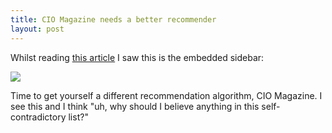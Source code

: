 ```yaml
--- 
title: CIO Magazine needs a better recommender
layout: post
---
```

Whilst reading [this article](http://www.cio.com/article/127050/Eight_Financial_Reasons_Why_You_Should_Use_Mac_OS/1) I saw this is the embedded sidebar:

![](/images/cio_wierdness.png)

Time to get yourself a different recommendation algorithm, CIO Magazine. I see this and I think "uh, why should I believe anything in this self-contradictory list?"
